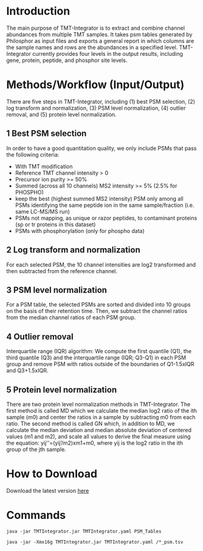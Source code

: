 # Introduction
The main purpose of TMT-Integrator is to extract and combine channel abundances from multiple TMT samples. It takes psm tables generated by Philosphor as input files and exports a general report in which columns are the sample names and rows are the abundances in a specified level. TMT-Integrator currently provides four levels in the output results, including gene, protein, peptide, and phosphor site levels.

# Methods/Workflow (Input/Output)

There are five steps in TMT-Integrator, including (1) best PSM selection, (2) log transform and normalization, (3) PSM level normalization, (4) outlier removal, and (5) protein level normalization.

## 1 Best PSM selection

In order to have a good quantitation quality, we only include PSMs that pass the following criteria:

* With TMT modification
* Reference TMT channel intensity > 0
* Precursor ion purity >= 50%
* Summed (across all 10 channels) MS2 intensity >= 5% (2.5% for PHOSPHO)
* keep the best (highest summed MS2 intensity) PSM only among all PSMs identifying the same peptide ion in the same sample/fraction (i.e. same LC-MS/MS run)
* PSMs not mapping, as unique or razor peptides, to contaminant proteins (sp or tr proteins in this dataset)
* PSMs with phosphorylation (only for phospho data)


## 2	Log transform and normalization
For each selected PSM, the 10 channel intensities are log2 transformed and then subtracted from the reference channel.   


## 3	PSM level normalization
For a PSM table, the selected PSMs are sorted and divided into 10 groups on the basis of their retention time. Then, we subtract the channel ratios from the median channel ratios of each PSM group.


## 4	Outlier removal
Interquartile range (IQR) algorithm: We compute the first quantile (Q1), the third quantile (Q3) and the interquartile range (IQR; Q3-Q1) in each PSM group and remove PSM with ratios outside of the boundaries of Q1-1.5xIQR and Q3+1.5xIQR.


## 5	Protein level normalization
There are two protein level normalization methods in TMT-Integrator. The first method is called MD which we calculate the median log2 ratio of the ith sample (m0) and center the ratios in a sample by subtracting m0 from each ratio. The second method is called GN which, in addition to MD, we calculate the median deviation and median absolute deviation of centered values (m1 and m2), and scale all values to derive the final measure using the equation: yij''=(yij’/m2)xm1+m0, where yij is the log2 ratio in the ith group of the jth sample.                                                                           


# How to Download
Download the latest version [here](https://github.com/Nesvilab/TMT-Integrator/releases/latest)


# Commands
`java -jar TMTIntegrator.jar TMTIntegrator.yaml PSM_Tables`

`java -jar -Xmx16g TMTIntegrator.jar TMTIntegrator.yaml /*_psm.tsv`
